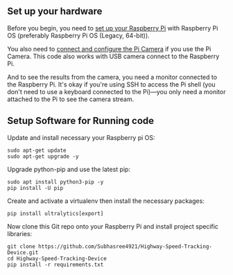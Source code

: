 

## Set up your hardware

Before you begin, you need to
[set up your Raspberry Pi](https://projects.raspberrypi.org/en/projects/raspberry-pi-setting-up)
with Raspberry Pi OS (preferably Raspberry Pi OS (Legacy, 64-bit)).

You also need to
[connect and configure the Pi Camera](https://www.raspberrypi.org/documentation/configuration/camera.md)
if you use the Pi Camera. This code also works with USB camera connect to the
Raspberry Pi.

And to see the results from the camera, you need a monitor connected to the
Raspberry Pi. It's okay if you're using SSH to access the Pi shell (you don't
need to use a keyboard connected to the Pi)—you only need a monitor attached to
the Pi to see the camera stream.

## Setup Software for Running code
Update and install necessary your Raspberry pi OS:
``` 
sudo apt-get update
sudo apt-get upgrade -y
```
Upgrade python-pip and use the latest pip:
```
sudo apt install python3-pip -y
pip install -U pip
```
Create and activate a virtualenv then install the necessary packages:

```
pip install ultralytics[export]
```
Now clone this Git repo onto your Raspberry Pi and install project specific libraries:

```
git clone https://github.com/Subhasree4921/Highway-Speed-Tracking-Device.git
cd Highway-Speed-Tracking-Device
pip install -r requirements.txt
```

